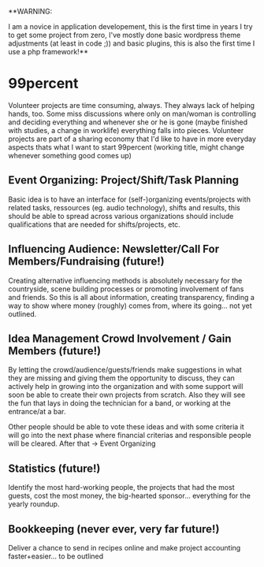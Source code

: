 **WARNING: 

I am a novice in application developement, this is the first time in years I try to get some project from zero, I've mostly done basic wordpress theme adjustments (at least in code ;)) and basic plugins, this is also the first time I use a php framework!**

# 99percent

Volunteer projects are time consuming, always. They always lack of helping hands, too. Some miss discussions where only on man/woman is controlling and deciding everything and whenever she or he is gone (maybe finished with studies, a change in worklife) everything falls into pieces. Volunteer projects are part of a sharing economy that I'd like to have in more everyday aspects thats what I want to start 99percent (working title, might change whenever something good comes up)

## Event Organizing: Project/Shift/Task Planning

Basic idea is to have an interface for (self-)organizing events/projects with related tasks, ressources (eg. audio technology), shifts and results, this should be able to spread across various organizations should include qualifications that are needed for shifts/projects, etc.

## Influencing Audience: Newsletter/Call For Members/Fundraising (future!)

Creating alternative influencing methods is absolutely necessary for the countryside, scene building processes or promoting involvement of fans and friends. So this is all about information, creating transparency, finding a way to show where money (roughly) comes from, where its going... not yet outlined. 


## Idea Management Crowd Involvement / Gain Members (future!)

By letting the crowd/audience/guests/friends make suggestions in what they are missing and giving them the opportunity to discuss, they can actively help in growing into the organization and with some support will soon be able to create their own projects from scratch. Also they will see the fun that lays in doing the technician for a band, or working at the entrance/at a bar.

Other people should be able to vote these ideas and with some criteria it will go into the next phase where financial criterias and responsible people will be cleared. After that -> Event Organizing

## Statistics (future!)

Identify the most hard-working people, the projects that had the most guests, cost the most money, the big-hearted sponsor... everything for the yearly roundup.

## Bookkeeping (never ever, very far future!)

Deliver a chance to send in recipes online and make project accounting faster+easier... to be outlined